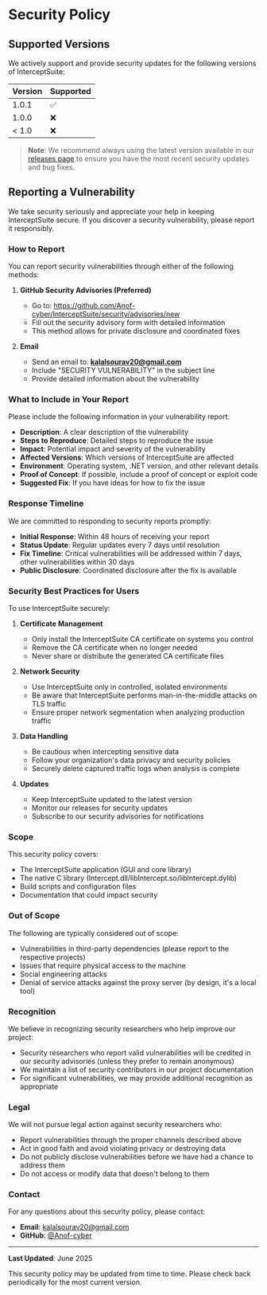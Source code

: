 # Security Policy

## Supported Versions

We actively support and provide security updates for the following versions of InterceptSuite:

| Version | Supported          |
| ------- | ------------------ |
| 1.0.1   | :white_check_mark: |
| 1.0.0   | :x:                |
| < 1.0   | :x:                |

> **Note**: We recommend always using the latest version available in our [releases page](https://github.com/Anof-cyber/InterceptSuite/releases) to ensure you have the most recent security updates and bug fixes.

## Reporting a Vulnerability

We take security seriously and appreciate your help in keeping InterceptSuite secure. If you discover a security vulnerability, please report it responsibly.

### How to Report

You can report security vulnerabilities through either of the following methods:

1. **GitHub Security Advisories (Preferred)**
   - Go to: https://github.com/Anof-cyber/InterceptSuite/security/advisories/new
   - Fill out the security advisory form with detailed information
   - This method allows for private disclosure and coordinated fixes

2. **Email**
   - Send an email to: **kalalsourav20@gmail.com**
   - Include "SECURITY VULNERABILITY" in the subject line
   - Provide detailed information about the vulnerability

### What to Include in Your Report

Please include the following information in your vulnerability report:

- **Description**: A clear description of the vulnerability
- **Steps to Reproduce**: Detailed steps to reproduce the issue
- **Impact**: Potential impact and severity of the vulnerability
- **Affected Versions**: Which versions of InterceptSuite are affected
- **Environment**: Operating system, .NET version, and other relevant details
- **Proof of Concept**: If possible, include a proof of concept or exploit code
- **Suggested Fix**: If you have ideas for how to fix the issue

### Response Timeline

We are committed to responding to security reports promptly:

- **Initial Response**: Within 48 hours of receiving your report
- **Status Update**: Regular updates every 7 days until resolution
- **Fix Timeline**: Critical vulnerabilities will be addressed within 7 days, other vulnerabilities within 30 days
- **Public Disclosure**: Coordinated disclosure after the fix is available

### Security Best Practices for Users

To use InterceptSuite securely:

1. **Certificate Management**
   - Only install the InterceptSuite CA certificate on systems you control
   - Remove the CA certificate when no longer needed
   - Never share or distribute the generated CA certificate files

2. **Network Security**
   - Use InterceptSuite only in controlled, isolated environments
   - Be aware that InterceptSuite performs man-in-the-middle attacks on TLS traffic
   - Ensure proper network segmentation when analyzing production traffic

3. **Data Handling**
   - Be cautious when intercepting sensitive data
   - Follow your organization's data privacy and security policies
   - Securely delete captured traffic logs when analysis is complete

4. **Updates**
   - Keep InterceptSuite updated to the latest version
   - Monitor our releases for security updates
   - Subscribe to our security advisories for notifications

### Scope

This security policy covers:

- The InterceptSuite application (GUI and core library)
- The native C library (Intercept.dll/libIntercept.so/libIntercept.dylib)
- Build scripts and configuration files
- Documentation that could impact security

### Out of Scope

The following are typically considered out of scope:

- Vulnerabilities in third-party dependencies (please report to the respective projects)
- Issues that require physical access to the machine
- Social engineering attacks
- Denial of service attacks against the proxy server (by design, it's a local tool)

### Recognition

We believe in recognizing security researchers who help improve our project:

- Security researchers who report valid vulnerabilities will be credited in our security advisories (unless they prefer to remain anonymous)
- We maintain a list of security contributors in our project documentation
- For significant vulnerabilities, we may provide additional recognition as appropriate

### Legal

We will not pursue legal action against security researchers who:

- Report vulnerabilities through the proper channels described above
- Act in good faith and avoid violating privacy or destroying data
- Do not publicly disclose vulnerabilities before we have had a chance to address them
- Do not access or modify data that doesn't belong to them

### Contact

For any questions about this security policy, please contact:

- **Email**: kalalsourav20@gmail.com
- **GitHub**: [@Anof-cyber](https://github.com/Anof-cyber)

---

**Last Updated**: June 2025

This security policy may be updated from time to time. Please check back periodically for the most current version.
